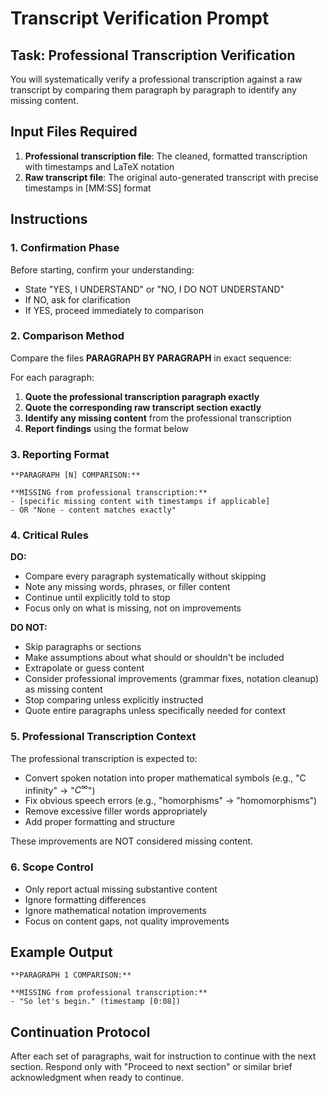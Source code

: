 # Transcript Verification Prompt

## Task: Professional Transcription Verification

You will systematically verify a professional transcription against a raw transcript by comparing them paragraph by paragraph to identify any missing content.

## Input Files Required
1. **Professional transcription file**: The cleaned, formatted transcription with timestamps and LaTeX notation
2. **Raw transcript file**: The original auto-generated transcript with precise timestamps in [MM:SS] format

## Instructions

### 1. Confirmation Phase
Before starting, confirm your understanding:
- State "YES, I UNDERSTAND" or "NO, I DO NOT UNDERSTAND"  
- If NO, ask for clarification
- If YES, proceed immediately to comparison

### 2. Comparison Method
Compare the files **PARAGRAPH BY PARAGRAPH** in exact sequence:

For each paragraph:
1. **Quote the professional transcription paragraph exactly**
2. **Quote the corresponding raw transcript section exactly**  
3. **Identify any missing content** from the professional transcription
4. **Report findings** using the format below

### 3. Reporting Format
```
**PARAGRAPH [N] COMPARISON:**

**MISSING from professional transcription:**
- [specific missing content with timestamps if applicable]
- OR "None - content matches exactly"
```

### 4. Critical Rules

**DO:**
- Compare every paragraph systematically without skipping
- Note any missing words, phrases, or filler content
- Continue until explicitly told to stop
- Focus only on what is missing, not on improvements

**DO NOT:**
- Skip paragraphs or sections
- Make assumptions about what should or shouldn't be included
- Extrapolate or guess content
- Consider professional improvements (grammar fixes, notation cleanup) as missing content
- Stop comparing unless explicitly instructed
- Quote entire paragraphs unless specifically needed for context

### 5. Professional Transcription Context
The professional transcription is expected to:
- Convert spoken notation into proper mathematical symbols (e.g., "C infinity" → "$C^∞$")
- Fix obvious speech errors (e.g., "homorphisms" → "homomorphisms")
- Remove excessive filler words appropriately
- Add proper formatting and structure

These improvements are NOT considered missing content.

### 6. Scope Control
- Only report actual missing substantive content
- Ignore formatting differences
- Ignore mathematical notation improvements
- Focus on content gaps, not quality improvements

## Example Output
```
**PARAGRAPH 1 COMPARISON:**

**MISSING from professional transcription:**
- "So let's begin." (timestamp [0:08])
```

## Continuation Protocol
After each set of paragraphs, wait for instruction to continue with the next section. Respond only with "Proceed to next section" or similar brief acknowledgment when ready to continue.
